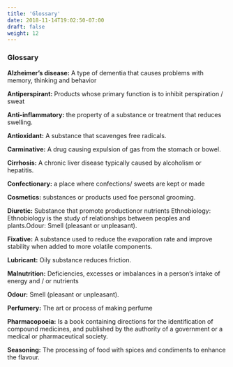```yaml
---
title: 'Glossary'
date: 2018-11-14T19:02:50-07:00
draft: false
weight: 12
---
```


### Glossary

**Alzheimer’s disease:** A type of dementia that
causes problems with memory, thinking and
behavior


**Antiperspirant:** Products whose primary
function is to inhibit perspiration / sweat

**Anti-inflammatory:** the property of a substance
or treatment that reduces swelling.

**Antioxidant:** A substance that scavenges free
radicals.

**Carminative:** A drug causing expulsion of gas
from the stomach or bowel.

**Cirrhosis:** A chronic liver disease typically
caused by alcoholism or hepatitis.

**Confectionary:** a place where confections/
sweets are kept or made

**Cosmetics:** substances or products used foe
personal grooming.

**Diuretic:** Substance that promote productionor nutrients
Ethnobiology: Ethnobiology is the study of
relationships between peoples and plants.Odour: Smell (pleasant or unpleasant).

**Fixative:** A substance used to reduce the
evaporation rate and improve stability when
added to more volatile components.

**Lubricant:** Oily substance reduces friction.

**Malnutrition:** Deficiencies, excesses or
imbalances in a person’s intake of energy and / or nutrients

**Odour:** Smell (pleasant or unpleasant).

**Perfumery:** The art or process of making
perfume

**Pharmacopoeia:** Is a book containing directions
for the identification of compound medicines,
and published by the authority of a government
or a medical or pharmaceutical society.

**Seasoning:** The processing of food with spices
and condiments to enhance the flavour.


